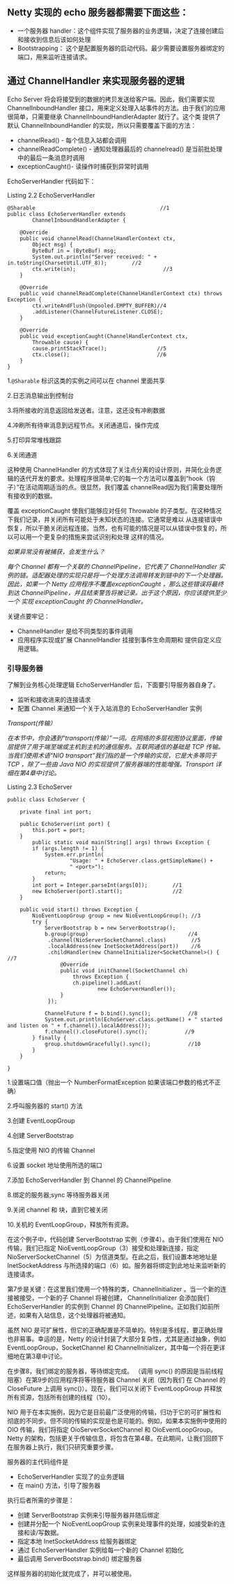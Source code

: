 ## Netty 实现的 echo 服务器都需要下面这些：

- 一个服务器 handler：这个组件实现了服务器的业务逻辑，决定了连接创建后和接收到信息后该如何处理
- Bootstrapping： 这个是配置服务器的启动代码。最少需要设置服务器绑定的端口，用来监听连接请求。

## 通过 ChannelHandler 来实现服务器的逻辑

Echo Server 将会将接受到的数据的拷贝发送给客户端。因此，我们需要实现 ChannelInboundHandler 接口，用来定义处理入站事件的方法。由于我们的应用很简单，只需要继承 ChannelInboundHandlerAdapter 就行了。这个类 提供了默认 ChannelInboundHandler 的实现，所以只需要覆盖下面的方法：

- channelRead() - 每个信息入站都会调用
- channelReadComplete() - 通知处理器最后的 channelread() 是当前批处理中的最后一条消息时调用
- exceptionCaught()- 读操作时捕获到异常时调用

EchoServerHandler 代码如下：

Listing 2.2 EchoServerHandler

```
@Sharable                                        //1
public class EchoServerHandler extends
        ChannelInboundHandlerAdapter {

    @Override
    public void channelRead(ChannelHandlerContext ctx,
        Object msg) {
        ByteBuf in = (ByteBuf) msg;
        System.out.println("Server received: " + in.toString(CharsetUtil.UTF_8));        //2
        ctx.write(in);                            //3
    }

    @Override
    public void channelReadComplete(ChannelHandlerContext ctx) throws Exception {
        ctx.writeAndFlush(Unpooled.EMPTY_BUFFER)//4
        .addListener(ChannelFutureListener.CLOSE);
    }

    @Override
    public void exceptionCaught(ChannelHandlerContext ctx,
        Throwable cause) {
        cause.printStackTrace();                //5
        ctx.close();                            //6
    }
}
```

1.`@Sharable` 标识这类的实例之间可以在 channel 里面共享

2.日志消息输出到控制台

3.将所接收的消息返回给发送者。注意，这还没有冲刷数据

4.冲刷所有待审消息到远程节点。关闭通道后，操作完成

5.打印异常堆栈跟踪

6.关闭通道

这种使用 ChannelHandler 的方式体现了关注点分离的设计原则，并简化业务逻辑的迭代开发的要求。处理程序很简单;它的每一个方法可以覆盖到“hook（钩子）”在活动周期适当的点。很显然，我们覆盖 channelRead因为我们需要处理所有接收到的数据。

覆盖 exceptionCaught 使我们能够应对任何 Throwable 的子类型。在这种情况下我们记录，并关闭所有可能处于未知状态的连接。它通常是难以 从连接错误中恢复，所以干脆关闭远程连接。当然，也有可能的情况是可以从错误中恢复的，所以可以用一个更复杂的措施来尝试识别和处理 这样的情况。

*如果异常没有被捕获，会发生什么？*

*每个 Channel 都有一个关联的 ChannelPipeline，它代表了 ChannelHandler 实例的链。适配器处理的实现只是将一个处理方法调用转发到链中的下一个处理器。因此，如果一个 Netty 应用程序不覆盖exceptionCaught ，那么这些错误将最终到达 ChannelPipeline，并且结束警告将被记录。出于这个原因，你应该提供至少一个 实现 exceptionCaught 的 ChannelHandler。*

关键点要牢记：

- ChannelHandler 是给不同类型的事件调用
- 应用程序实现或扩展 ChannelHandler 挂接到事件生命周期和 提供自定义应用逻辑。

### 引导服务器

了解到业务核心处理逻辑 EchoServerHandler 后，下面要引导服务器自身了。

- 监听和接收进来的连接请求
- 配置 Channel 来通知一个关于入站消息的 EchoServerHandler 实例

*Transport(传输）*

*在本节中，你会遇到“transport(传输）”一词。在网络的多层视图协议里面，传输层提供了用于端至端或主机到主机的通信服务。互联网通信的基础是 TCP 传输。当我们使用术语“NIO transport”我们指的是一个传输的实现，它是大多等同于 TCP ，除了一些由 Java NIO 的实现提供了服务器端的性能增强。Transport 详细在第4章中讨论。*

Listing 2.3 EchoServer

```
public class EchoServer {

    private final int port;

    public EchoServer(int port) {
        this.port = port;
    }
        public static void main(String[] args) throws Exception {
        if (args.length != 1) {
            System.err.println(
                    "Usage: " + EchoServer.class.getSimpleName() +
                    " <port>");
            return;
        }
        int port = Integer.parseInt(args[0]);        //1
        new EchoServer(port).start();                //2
    }

    public void start() throws Exception {
        NioEventLoopGroup group = new NioEventLoopGroup(); //3
        try {
            ServerBootstrap b = new ServerBootstrap();
            b.group(group)                                //4
             .channel(NioServerSocketChannel.class)        //5
             .localAddress(new InetSocketAddress(port))    //6
             .childHandler(new ChannelInitializer<SocketChannel>() { //7
                 @Override
                 public void initChannel(SocketChannel ch) 
                     throws Exception {
                     ch.pipeline().addLast(
                             new EchoServerHandler());
                 }
             });

            ChannelFuture f = b.bind().sync();            //8
            System.out.println(EchoServer.class.getName() + " started and listen on " + f.channel().localAddress());
            f.channel().closeFuture().sync();            //9
        } finally {
            group.shutdownGracefully().sync();            //10
        }
    }

}
```

1.设置端口值（抛出一个 NumberFormatException 如果该端口参数的格式不正确）

2.呼叫服务器的 start() 方法

3.创建 EventLoopGroup

4.创建 ServerBootstrap

5.指定使用 NIO 的传输 Channel

6.设置 socket 地址使用所选的端口

7.添加 EchoServerHandler 到 Channel 的 ChannelPipeline

8.绑定的服务器;sync 等待服务器关闭

9.关闭 channel 和 块，直到它被关闭

10.关机的 EventLoopGroup，释放所有资源。

在这个例子中，代码创建 ServerBootstrap 实例（步骤4）。由于我们使用在 NIO 传输，我们已指定 NioEventLoopGroup（3）接受和处理新连接，指定 NioServerSocketChannel（5）为信道类型。在此之后，我们设置本地地址是 InetSocketAddress 与所选择的端口（6）如。服务器将绑定到此地址来监听新的连接请求。

第7步是关键：在这里我们使用一个特殊的类，ChannelInitializer 。当一个新的连接被接受，一个新的子 Channel 将被创建， ChannelInitializer 会添加我们EchoServerHandler 的实例到 Channel 的 ChannelPipeline。正如我们如前所述，如果有入站信息，这个处理器将被通知。

虽然 NIO 是可扩展性，但它的正确配置是不简单的。特别是多线程，要正确处理也非易事。幸运的是，Netty 的设计封装了大部分复杂性，尤其是通过抽象，例如 EventLoopGroup，SocketChannel 和 ChannelInitializer，其中每一个将在更详细地在第3章中讨论。

在步骤8，我们绑定的服务器，等待绑定完成。 （调用 sync() 的原因是当前线程阻塞）在第9步的应用程序将等待服务器 Channel 关闭（因为我们 在 Channel 的 CloseFuture 上调用 sync()）。现在，我们可以关闭下 EventLoopGroup 并释放所有资源，包括所有创建的线程（10）。

NIO 用于在本实施例，因为它是目前最广泛使用的传输，归功于它的可扩展性和彻底的不同步。但不同的传输的实现是也是可能的。例如，如果本实施例中使用的 OIO 传输，我们将指定 OioServerSocketChannel 和 OioEventLoopGroup。 Netty 的架构，包括更关于传输信息，将包含在第4章。在此期间，让我们回顾下在服务器上执行，我们只研究重要步骤。

服务器的主代码组件是

- EchoServerHandler 实现了的业务逻辑
- 在 main() 方法，引导了服务器

执行后者所需的步骤是：

- 创建 ServerBootstrap 实例来引导服务器并随后绑定
- 创建并分配一个 NioEventLoopGroup 实例来处理事件的处理，如接受新的连接和读/写数据。
- 指定本地 InetSocketAddress 给服务器绑定
- 通过 EchoServerHandler 实例给每一个新的 Channel 初始化
- 最后调用 ServerBootstrap.bind() 绑定服务器

这样服务器的初始化就完成了，并可以被使用。